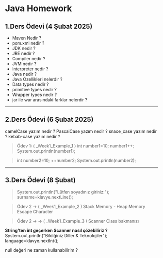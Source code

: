 # Java Homework

## 1.Ders Ödevi (4 Şubat 2025)
- Maven Nedir ?
- pom.xml nedir ?
- JDK nedir ?
- JRE nedir ?
- Compiler nedir ?
- JVM nedir ?
- Interpreter nedir ?
- Java nedir ?
- Java Özellikleri nelerdir ?
- Data types nedir ?
- primitive types nedir ?
- Wrapper types nedir ?
- jar ile war arasındaki farklar nelerdir ?
---

## 2.Ders Ödevi (6 Şubat 2025)
camelCase yazım nedir ?
PascalCase yazım nedir ?
snace_case yazım nedir ?
kebab-case yazım nedir ?

> Ödev 1: ( _Week1_Example_1 )
> int number1=10;
> number1++;
> System.out.println(number1);

> int number2=10;
> ++number2;
> System.out.println(number2);

---


## 3.Ders Ödevi (8 Şubat)
> System.out.println("Lütfen soyadınız giriniz:");
> surname=klavye.nextLine();

> Ödev 2 -> ( _Week1_Example_2 )
> Stack Memory - Heap Memory
> Escape Character

> Ödev 2 -> -> ( _Week1_Example_3 )
> Scanner Class bakmanızı

**String'ten int geçerken Scanner nasıl çözebiliriz ?**
System.out.println("Bildiğiniz Diller & Teknolojiler");
language=klavye.nextInt();

null değeri ne zaman kullanabilirim ?